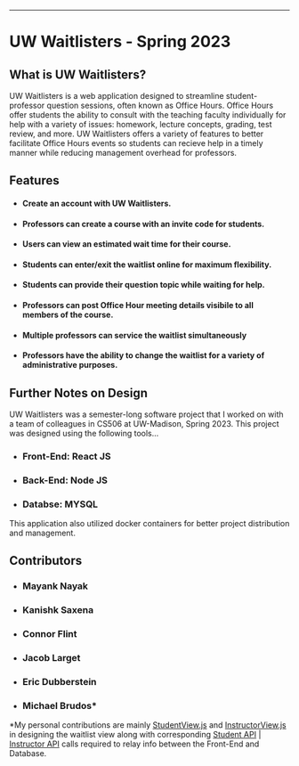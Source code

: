 ***
# UW Waitlisters - Spring 2023

## What is UW Waitlisters?
UW Waitlisters is a web application designed to streamline student-professor question sessions, often known as Office Hours. Office Hours offer students the ability to consult with the teaching faculty individually for help with a variety of issues: homework, lecture concepts, grading, test review, and more. UW Waitlisters offers a variety of features to better facilitate Office Hours events so students can recieve help in a timely manner while reducing management overhead for professors.  

## Features
- #### Create an account with UW Waitlisters. 
- #### Professors can create a course with an invite code for students.
- #### Users can view an estimated wait time for their course.
- #### Students can enter/exit the waitlist online for maximum flexibility.
- #### Students can provide their question topic while waiting for help.
- #### Professors can post Office Hour meeting details visibile to all       members of the course.
- #### Multiple professors can service the waitlist simultaneously
- #### Professors have the ability to change the waitlist for a variety of administrative purposes.

## Further Notes on Design
UW Waitlisters was a semester-long software project that I worked on with a team of colleagues in CS506 at UW-Madison, Spring 2023. This project was designed using the following tools...

- ### Front-End: React JS
- ### Back-End: Node JS
- ### Databse: MYSQL 

This application also utilized docker containers for better project distribution and management.

## Contributors
- ### Mayank Nayak
- ### Kanishk Saxena
- ### Connor Flint
- ### Jacob Larget
- ### Eric Dubberstein
- ### Michael Brudos*

*My personal contributions are mainly [StudentView.js](https://github.com/ClassicMike48/UWWaitlisters/blob/b4cf6ad7cd8559c89638d5818a488d8b51d583e2/waitlist-frontend/src/pages/StudentView.js)
and [InstructorView.js](https://github.com/ClassicMike48/UWWaitlisters/blob/main/waitlist-frontend/src/pages/InstructorView.js) in designing the waitlist view along with corresponding [Student API](https://github.com/ClassicMike48/UWWaitlisters/blob/main/waitlist-backend/routes/studentRoutes.js) | [Instructor API](https://github.com/ClassicMike48/UWWaitlisters/blob/main/waitlist-backend/routes/instructorRoutes.js) calls required to relay info between the Front-End and Database. 

